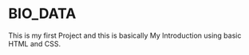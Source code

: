 # BIO_DATA
This is my first Project and this is basically My Introduction using basic HTML and CSS.
